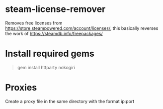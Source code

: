 # steam-license-remover
Removes free licenses from https://store.steampowered.com/account/licenses/, this basically reverses the work of https://steamdb.info/freepackages/

# Install required gems
> gem install httparty nokogiri

# Proxies
Create a proxy file in the same directory with the format ip:port
